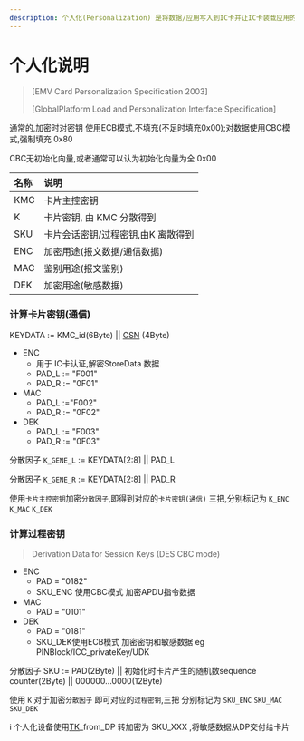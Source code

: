 ```yaml
---
description: 个人化(Personalization) 是将数据/应用写入到IC卡并让IC卡装载应用的过程
---
```


# 个人化说明

> \[EMV Card Personalization Specification 2003\]
>
> \[GlobalPlatform Load and Personalization Interface Specification\]

通常的,加密时对密钥 使用ECB模式,不填充\(不足时填充0x00\);对数据使用CBC模式,强制填充 0x80

CBC无初始化向量,或者通常可以认为初始化向量为全 0x00

| 名称 | 说明 |
| :--- | :--- |
| KMC | 卡片主控密钥 |
| K | 卡片密钥, 由 KMC 分散得到 |
| SKU | 卡片会话密钥/过程密钥,由K 离散得到 |
| ENC | 加密用途\(报文数据/通信数据\) |
| MAC | 鉴别用途\(报文鉴别\) |
| DEK | 加密用途\(敏感数据\) |

### 计算卡片密钥\(通信\)

KEYDATA := KMC\_id\(6Byte\) \|\| [CSN](chang-jian-suo-lve-ci.md#csn) \(4Byte\)

* ENC
  * 用于 IC卡认证,解密StoreData 数据
  * PAD\_L := "F001"
  * PAD\_R := "0F01"
* MAC
  * PAD\_L :="F002"
  * PAD\_R := "0F02"
* DEK
  * PAD\_L := "F003"
  * PAD\_R := "0F03"

分散因子 `K_GENE_L` := KEYDATA\[2:8\] \|\| PAD\_L

分散因子 `K_GENE_R` := KEYDATA\[2:8\] \|\| PAD\_R

使用`卡片主控密钥`加密`分散因子`,即得到对应的`卡片密钥(通信)` 三把,分别标记为 `K_ENC` `K_MAC` `K_DEK`

### 计算过程密钥

> Derivation Data for Session Keys  \(DES CBC mode\)

* ENC
  * PAD = "0182"
  * SKU\_ENC 使用CBC模式 加密APDU指令数据
* MAC
  * PAD = "0101"
* DEK
  * PAD = "0181"
  * SKU\_DEK使用ECB模式 加密密钥和敏感数据 eg PINBlock/ICC\_privateKey/UDK

分散因子 SKU := PAD\(2Byte\) \|\| 初始化时卡片产生的随机数sequence counter\(2Byte\) \|\| 000000...0000\(12Byte\)

使用 `K` 对于加密`分散因子` 即可对应的`过程密钥`,三把 分别标记为 `SKU_ENC` `SKU_MAC` `SKU_DEK`

ℹ 个人化设备使用[TK](chang-jian-suo-lve-ci.md#tk)\_from\_DP 转加密为 SKU\_XXX ,将敏感数据从DP交付给卡片

